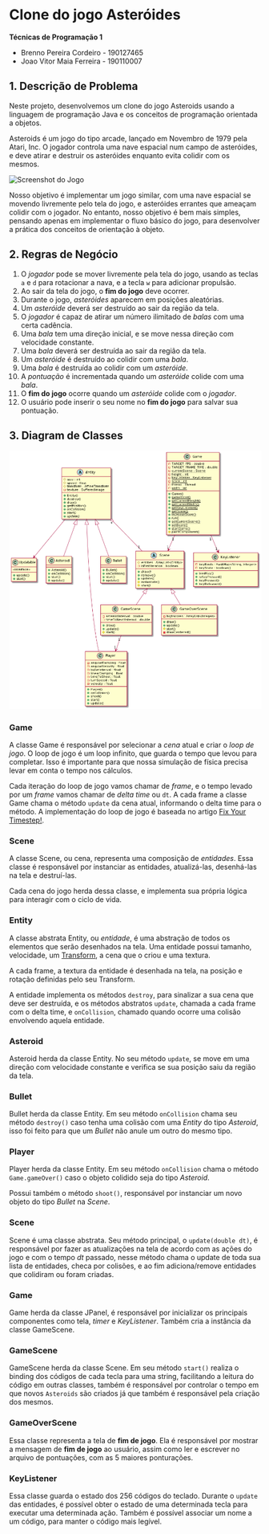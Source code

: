 # Clone do jogo Asteróides

**Técnicas de Programação 1**

- Brenno Pereira Cordeiro - 190127465
- Joao Vitor Maia Ferreira - 190110007

## 1. Descrição de Problema

Neste projeto, desenvolvemos um clone do jogo Asteroids usando a linguagem de
programação Java e os conceitos de programação orientada a objetos.

Asteroids é um jogo do tipo arcade, lançado em Novembro de 1979 pela Atari, Inc.
O jogador controla uma nave espacial num campo de asteróides, e deve atirar e
destruir os asteróides enquanto evita colidir com os mesmos.

![Screenshot do Jogo](https://upload.wikimedia.org/wikipedia/en/thumb/1/13/Asteroi1.png/220px-Asteroi1.png)

Nosso objetivo é implementar um jogo similar, com uma nave espacial se movendo
livremente pelo tela do jogo, e asteróides errantes que ameaçam colidir com o
jogador. No entanto, nosso objetivo é bem mais simples, pensando apenas em
implementar o fluxo básico do jogo, para desenvolver a prática dos conceitos de
orientação à objeto.

## 2. Regras de Negócio

1. O _jogador_ pode se mover livremente pela tela do jogo, usando as teclas `a`
   e `d` para rotacionar a nava, e a tecla `w` para adicionar propulsão.
2. Ao sair da tela do jogo, o **fim do jogo** deve ocorrer.
3. Durante o jogo, _asteróides_ aparecem em posições aleatórias.
4. Um _asteróide_ deverá ser destruído ao sair da região da tela.
5. O _jogador_ é capaz de atirar um número ilimitado de _balas_ com uma certa
   cadência.
6. Uma _bala_ tem uma direção inicial, e se move nessa direção com velocidade
   constante.
7. Uma _bala_ deverá ser destruída ao sair da região da tela.
8. Um _asteróide_ é destruído ao colidir com uma _bala_.
9. Uma _bala_ é destruída ao colidir com um _asteróide_.
10. A _pontuação_ é incrementada quando um _asteróide_ colide com uma _bala_.
11. O **fim do jogo** ocorre quando um _asteróide_ colide com o _jogador_.
12. O usuário pode inserir o seu nome no **fim do jogo** para salvar sua
    pontuação.

## 3. Diagram de Classes

![Diagrama de Classes](diagramauml.png)

### Game

A classe Game é responsável por selecionar a _cena_ atual e criar o _loop de
jogo_. O loop de jogo é um loop infinito, que guarda o tempo que levou para
completar. Isso é importante para que nossa simulação de física precisa levar em
conta o tempo nos cálculos.

Cada iteração do loop de jogo vamos chamar de _frame_, e o tempo levado por um
_frame_ vamos chamar de _delta time_ ou `dt`. A cada frame a classe Game chama o
método `update` da cena atual, informando o delta time para o método. A
implementação do loop de jogo é baseada no artigo [Fix Your Timestep!][timestep].

### Scene

A classe Scene, ou cena, representa uma composição de _entidades_. Essa classe é
responsável por instanciar as entidades, atualizá-las, desenhá-las na tela e
destruí-las.

Cada cena do jogo herda dessa classe, e implementa sua própria lógica para
interagir com o ciclo de vida.

### Entity

A classe abstrata Entity, ou _entidade_, é uma abstração de todos os elementos
que serão desenhados na tela. Uma entidade possui tamanho, velocidade, um
[Transform](#transform), a cena que o criou e uma textura.

A cada frame, a textura da entidade é desenhada na tela, na posição e rotação
definidas pelo seu Transform.

A entidade implementa os métodos `destroy`, para sinalizar a sua cena que deve
ser destruída, e os métodos abstratos `update`, chamada a cada frame com o delta
time, e `onCollision`, chamado quando ocorre uma colisão envolvendo aquela
entidade.

### Asteroid

Asteroid herda da classe Entity. No seu método `update`, se move em uma direção
com velocidade constante e verifica se sua posição saiu da região da tela.

### Bullet

Bullet herda da classe Entity. Em seu método `onCollision` chama seu método
`destroy()` caso tenha uma colisão com uma _Entity_ do tipo _Asteroid_,
isso foi feito para que um _Bullet_ não anule um outro do mesmo tipo.

### Player

Player herda da classe Entity. Em seu método `onCollision` chama o método
`Game.gameOver()` caso o objeto colidido seja do tipo _Asteroid_.

Possui também o método `shoot()`, responsável por instanciar um novo objeto do
tipo _Bullet_ na _Scene_.

### Scene

Scene é uma classe abstrata. Seu método principal, o `update(double dt)`, é
responsável por fazer as atualizações na tela de acordo com as ações do jogo e
com o tempo _dt_ passado, nesse método chama o update de toda sua lista de
entidades, checa por colisões, e ao fim adiciona/remove entidades que colidiram
ou foram criadas.

### Game

Game herda da classe JPanel, é responsável por inicializar os principais componentes
como tela, _timer_ e _KeyListener_. Também cria a instância da classe GameScene.

### GameScene

GameScene herda da classe Scene. Em seu método `start()` realiza o binding dos
códigos de cada tecla para uma string, facilitando a leitura do código em outras
classes, também é responsável por controlar o tempo em que novos `Asteroids` são
criados já que também é responsável pela criação dos mesmos.

### GameOverScene

Essa classe representa a tela de **fim de jogo**. Ela é responsável por mostrar
a mensagem de **fim de jogo** ao usuário, assim como ler e escrever no arquivo
de pontuações, com as 5 maiores ponturações.

### KeyListener

Essa classe guarda o estado dos 256 códigos do teclado. Durante o `update` das
entidades, é possível obter o estado de uma determinada tecla para executar uma
determinada ação. Também é possível associar um nome a um código, para manter o
código mais legível.

[timestep]: https://www.gafferongames.com/post/fix_your_timestep/
